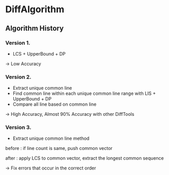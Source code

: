 # DiffAlgorithm


## Algorithm History


### Version 1.
- LCS + UpperBound + DP


-> Low Accuracy

### Version 2.
- Extract unique common line
- Find common line within each unique common line range with LIS + UpperBound + DP
- Compare all line based on common line


-> High Accuracy, Almost 90% Accuracy with other DiffTools

### Version 3.

- Extract unique common line method



before : if line count is same, push common vector



after : apply LCS to common vector, extract the longest common sequence

-> Fix errors that occur in the correct order

